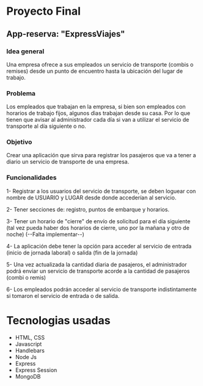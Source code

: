 # Proyecto Final

## App-reserva: "ExpressViajes"
### Idea general

Una empresa ofrece a sus empleados un servicio de transporte (combis o remises) desde un punto de encuentro hasta la ubicación del lugar de trabajo.

### Problema

Los empleados que trabajan en la empresa, si bien son empleados con horarios de trabajo fijos, algunos dìas trabajan desde su casa.
Por lo que tienen que avisar al administrador cada día si van a utilizar el servicio de transporte al día siguiente o no.

### Objetivo

Crear una aplicación que sirva para registrar los pasajeros que va a tener a diario un servicio de transporte de una empresa.

### Funcionalidades

1- Registrar a los usuarios del servicio de transporte, se deben loguear con nombre de USUARIO y LUGAR desde donde accederían al servicio.

2- Tener secciones de: registro, puntos de embarque y horarios.

3- Tener un horario de "cierre" de envío de solicitud para el día siguiente (tal vez pueda haber dos horarios de cierre, uno por la mañana y otro de noche) (--Falta implementar--)

4- La aplicación debe tener la opción para acceder al servicio de entrada (inicio de jornada laboral) o salida (fin de la jornada)

5- Una vez actualizada la cantidad diaria de pasajeros, el administrador podrá enviar un servicio de transporte acorde a la cantidad de pasajeros (combi o remis)

6- Los empleados podrán acceder al servicio de transporte indistintamente si tomaron el servicio de entrada o de salida.

# Tecnologias usadas
- HTML, CSS
- Javascript
- Handlebars
- Node Js
- Express
- Express Session
- MongoDB

